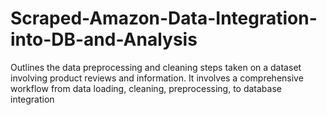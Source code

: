 # Scraped-Amazon-Data-Integration-into-DB-and-Analysis
Outlines the data preprocessing and cleaning steps taken on a dataset involving  product reviews and information. It involves a comprehensive workflow from data loading,  cleaning, preprocessing, to database integration
